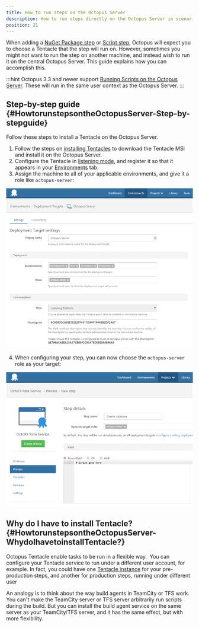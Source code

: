 ```yaml
---
title: How to run steps on the Octopus Server
description: How to run steps directly on the Octopus Server in scenarios where they don't need to be run on a deployment target.
position: 21
---
```


When adding a [NuGet Package step](/docs/deploying-applications/deploying-packages/index.md) or [Script step](/docs/deploying-applications/custom-scripts/index.md), Octopus will expect you to choose a Tentacle that the step will run on. However, sometimes you might not want to run the step on another machine, and instead wish to run it on the central Octopus Server. This guide explains how you can accomplish this.

:::hint
Octopus 3.3 and newer support [Running Scripts on the Octopus Server](/docs/deploying-applications/custom-scripts/index.md). These will run in the same user context as the Octopus Server.
:::

## Step-by-step guide {#HowtorunstepsontheOctopusServer-Step-by-stepguide}

Follow these steps to install a Tentacle on the Octopus Server.

1. Follow the steps on [installing Tentacles](/docs/deployment-targets/windows-targets/index.md) to download the Tentacle MSI and install it on the Octopus Server.
2. Configure the Tentacle in [listening mode](/docs/deployment-targets/windows-targets/listening-tentacles.md), and register it so that it appears in your [Environments](/docs/deployment-targets/environments/index.md) tab.
3. Assign the machine to all of your applicable environments, and give it a role like `octopus-server`:

![](/docs/images/3702872/3964962.png "width=500")

4. When configuring your step, you can now choose the `octopus-server` role as your target:

![](/docs/images/3702872/3964961.png "width=500")

## Why do I have to install Tentacle?  {#HowtorunstepsontheOctopusServer-WhydoIhavetoinstallTentacle?}

Octopus Tentacle enable tasks to be run in a flexible way.  You can configure your Tentacle service to run under a different user account, for example. In fact, you could have one [Tentacle instance](/docs/administration/managing-multiple-instances.md) for your pre-production steps, and another for production steps, running under different user

An analogy is to think about the way build agents in TeamCity or TFS work. You can't make the TeamCity server or TFS server arbitrarily run scripts during the build. But you can install the build agent service on the same server as your TeamCity/TFS server, and it has the same effect, but with more flexibility.
